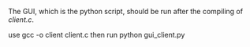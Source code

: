 The GUI, which is the python script, should be run after the compiling of *client.c*.

use
    gcc -o client client.c
then run
    python gui_client.py
